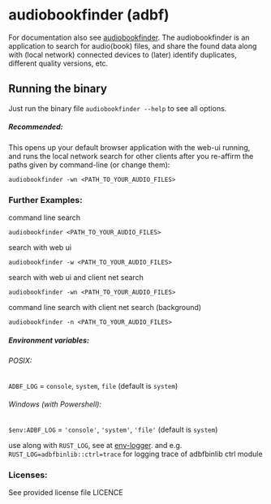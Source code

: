 # audiobookfinder (adbf)

For documentation also see [audiobookfinder](https://github.com/electricherd/audiobookfinder). The audiobookfinder
is an application to search for audio(book) files, and share the found data along with (local network) connected 
devices to (later) identify duplicates, different quality versions, etc.


## Running the binary
Just run the binary file `audiobookfinder --help` to see all options.

##### Recommended:

This opens up your default browser application with the web-ui running, and runs the local network search for other
clients after you re-affirm the paths given by command-line (or change them):

`audiobookfinder -wn <PATH_TO_YOUR_AUDIO_FILES>`


### Further Examples:

command line search

`audiobookfinder <PATH_TO_YOUR_AUDIO_FILES>`

search with web ui

`audiobookfinder -w <PATH_TO_YOUR_AUDIO_FILES>`

search with web ui and client net search

`audiobookfinder -wn <PATH_TO_YOUR_AUDIO_FILES>`

command line search with client net search (background)

`audiobookfinder -n <PATH_TO_YOUR_AUDIO_FILES>`


##### Environment variables:

###### POSIX:
`ADBF_LOG`  = `console`, `system`, `file` (default is `system`)

###### Windows (with Powershell):
`$env:ADBF_LOG`  = `'console'`, `'system'`, `'file'` (default is `system`)

use along with `RUST_LOG`, see at [env-logger](https://docs.rs/env_logger/0.7.1/env_logger/#enabling-logging).
and e.g. `RUST_LOG=adbfbinlib::ctrl=trace` for logging trace of adbfbinlib ctrl module


### Licenses: 
See provided license file LICENCE

